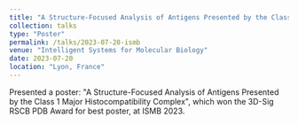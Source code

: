 ```yaml
---
title: "A Structure-Focused Analysis of Antigens Presented by the Class 1 Major Histocompatibility Complex"
collection: talks
type: "Poster"
permalink: /talks/2023-07-20-ismb
venue: "Intelligent Systems for Molecular Biology"
date: 2023-07-20
location: "Lyon, France"
---
```


Presented a poster: "A Structure-Focused Analysis of Antigens Presented by the Class 1 Major Histocompatibility Complex", which won the 3D-Sig RSCB PDB Award for best poster, at ISMB 2023. 